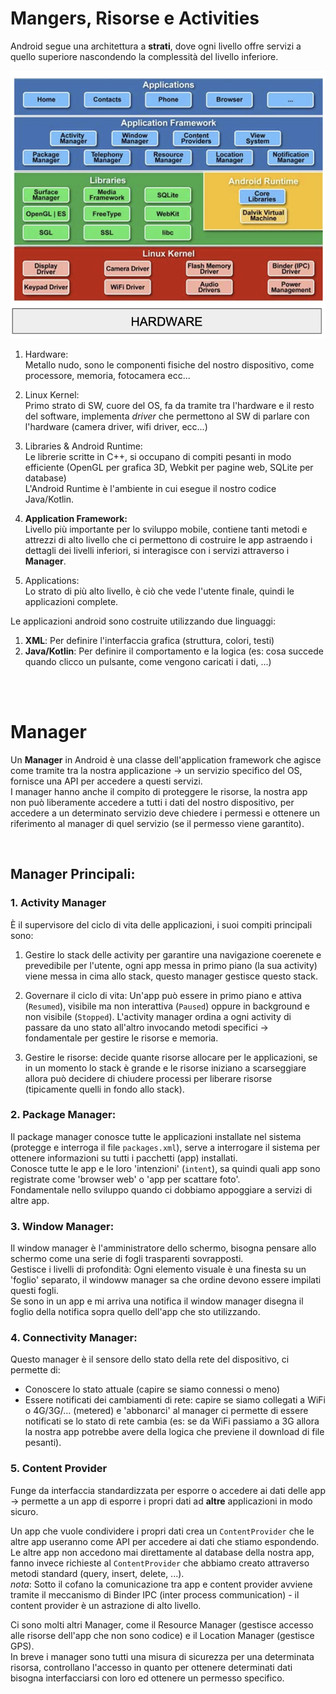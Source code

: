 # Mangers, Risorse e Activities 

Android segue una architettura a **strati**, dove ogni livello offre  servizi a quello superiore nascondendo la complessità del livello inferiore.  

![architettura android](../images/android_full_arch.png)

1. Hardware:  
    Metallo nudo, sono le componenti fisiche del nostro dispositivo, come processore, memoria, fotocamera ecc... 

2. Linux Kernel:  
    Primo strato di SW, cuore del OS, fa da tramite tra l'hardware e il resto del software, implementa _driver_ che permettono al SW di parlare con l'hardware (camera driver, wifi driver, ecc...)  

3. Libraries & Android Runtime:  
    Le librerie scritte in C++, si occupano di compiti pesanti in modo efficiente (OpenGL per grafica 3D, Webkit per pagine web, SQLite per database)  
    L'Android Runtime è l'ambiente in cui esegue il nostro codice Java/Kotlin.  

4. **Application Framework:**    
    Livello più importante per lo sviluppo mobile, contiene tanti metodi e attrezzi di alto livello che ci permettono di costruire le app astraendo i dettagli dei livelli inferiori, si interagisce con i servizi attraverso i **Manager**.  

5. Applications:  
    Lo strato di più alto livello, è ciò che vede l'utente finale, quindi le applicazioni complete.  



Le applicazioni android sono costruite utilizzando due linguaggi:
1. **XML**: Per definire l'interfaccia grafica (struttura, colori, testi)
2. **Java/Kotlin**: Per definire il comportamento e la logica (es: cosa succede quando clicco un pulsante, come vengono caricati i dati, ...)  

<br><br>

# Manager

Un **Manager** in Android è una classe dell'application framework che agisce come tramite tra la nostra applicazione $\rightarrow$ un servizio specifico del OS, fornisce una API per accedere a questi servizi.  
I manager hanno anche il compito di proteggere le risorse, la nostra app non può liberamente accedere a tutti i dati del nostro dispositivo, per accedere a un determinato servizio deve chiedere i permessi e ottenere un riferimento al manager di quel servizio (se il permesso viene garantito).  

<br>

## Manager Principali:  

### 1. Activity Manager  

È il supervisore del ciclo di vita delle applicazioni, i suoi compiti principali sono:

1. Gestire lo stack delle activity per garantire una navigazione coerenete e prevedibile per l'utente, ogni app messa in primo piano (la sua activity) viene messa in cima allo stack, questo manager gestisce questo stack. 

2. Governare il ciclo di vita: Un'app può essere in primo piano e attiva (`Resumed`), visibile ma non interattiva (`Paused`) oppure in background e non visibile (`Stopped`).  L'activity manager ordina a ogni activity di passare da uno stato all'altro invocando metodi specifici $\rightarrow$ fondamentale per gestire le risorse e memoria.  

3. Gestire le risorse: decide quante risorse allocare per le applicazioni, se in un momento lo stack è grande e le risorse iniziano a scarseggiare allora può decidere di chiudere processi per liberare risorse (tipicamente quelli in fondo allo stack).  


### 2. Package Manager: 

Il package manager conosce tutte le applicazioni installate nel sistema (protegge e interroga il file `packages.xml`), serve a interrogare il sistema per ottenere informazioni su tutti i pacchetti (app) installati.  
Conosce tutte le app e le loro 'intenzioni' (`intent`), sa quindi quali app sono registrate come 'browser web' o 'app per scattare foto'.  
Fondamentale nello sviluppo quando ci dobbiamo appoggiare a servizi di altre app.  

### 3. Window Manager: 

Il window manager è l'amministratore dello schermo, bisogna pensare allo schermo come una serie di fogli trasparenti sovrapposti.  
Gestisce i livelli di profondità: Ogni elemento visuale è una finesta su un 'foglio' separato, il windoww manager sa che ordine devono essere impilati questi fogli.  
Se sono in un app e mi arriva una notifica il window manager disegna il foglio della notifica sopra quello dell'app che sto utilizzando.  


### 4. Connectivity Manager: 

Questo manager è il sensore dello stato della rete del dispositivo, ci permette di: 
- Conoscere lo stato attuale (capire se siamo connessi o meno)
- Essere notificati dei cambiamenti di rete: capire se siamo collegati a WiFi o 4G/3G/... (metered) e 'abbonarci' al manager ci permette di essere notificati se lo stato di rete cambia (es: se da WiFi passiamo a 3G allora la nostra app potrebbe avere della logica che previene il download di file pesanti).  

### 5. Content Provider  

Funge da interfaccia standardizzata per esporre o accedere ai dati delle app $\rightarrow$ permette a un app di esporre i propri dati ad **altre** applicazioni in modo sicuro.  

Un app che vuole condividere i propri dati crea un `ContentProvider` che le altre app useranno come API per accedere ai dati che stiamo espondendo. Le altre app non accedono mai direttamente al database della nostra app, fanno invece richieste al `ContentProvider` che abbiamo creato attraverso metodi standard (query, insert, delete, ...).  
_nota_: Sotto il cofano la comunicazione tra app e content provider avviene tramite il meccanismo di Binder IPC (inter process communication) - il content provider è un astrazione di alto livello.  


Ci sono molti altri Manager, come il Resource Manager (gestisce accesso alle risorse dell'app che non sono codice) e il Location Manager (gestisce GPS).  
In breve i manager sono tutti una misura di sicurezza per una determinata risorsa, controllano l'accesso in quanto per ottenere determinati dati bisogna interfacciarsi con loro ed ottenere un permesso specifico.  

